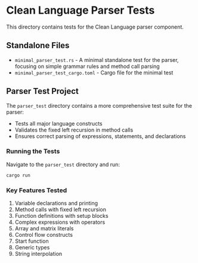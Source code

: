 # Clean Language Parser Tests

This directory contains tests for the Clean Language parser component.

## Standalone Files

- `minimal_parser_test.rs` - A minimal standalone test for the parser, focusing on simple grammar rules and method call parsing
- `minimal_parser_test_cargo.toml` - Cargo file for the minimal test

## Parser Test Project

The `parser_test` directory contains a more comprehensive test suite for the parser:

- Tests all major language constructs
- Validates the fixed left recursion in method calls
- Ensures correct parsing of expressions, statements, and declarations

### Running the Tests

Navigate to the `parser_test` directory and run:

```
cargo run
```

### Key Features Tested

1. Variable declarations and printing
2. Method calls with fixed left recursion
3. Function definitions with setup blocks
4. Complex expressions with operators
5. Array and matrix literals
6. Control flow constructs
7. Start function
8. Generic types
9. String interpolation 